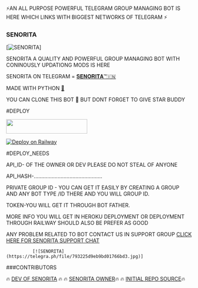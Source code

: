  ⚡️AN ALL PURPOSE POWERFUL TELEGRAM GROUP MANAGING BOT IS HERE WHICH LINKS WITH BIGGEST NETWORKS OF TELEGRAM ⚡️


### SENORITA
[![SENORITA](https://telegra.ph/file/8a65bbd1968902d7b16e4.jpg)]


SENORITA A QUALITY AND POWERFUL GROUP MANAGING BOT WITH CONINOUSLY UPDATIONG MODS IS HERE 

SENORITA ON TELEGRAM = [𝐒𝐄𝐍𝐎𝐑𝐈𝐓𝐀™🇮🇳](t.me/misssenoria_bot)

MADE WITH PYTHON [🐍](https://telegra.ph/file/ffdc755f87d70504bcccb.jpg)

YOU CAN CLONE THIS BOT 🥰 BUT DONT FORGET TO GIVE STAR BUDDY 

#DEPLOY

<p align="left"><a href="https://heroku.com/deploy?template=https://github.com/mlocoders/senorita"> <img src="https://img.shields.io/badge/Deploy%20To%20Heroku-orange?style=for-the-badge&logo=heroku" width="220" height="38.45"/></a></p>


[![Deploy on Railway](https://railway.app/button.svg)](https://railway.app/new/template?template=https%3A%2F%2Fgithub.com%2FArnabXD%2FTGVCBot&envs=API_ID%2CAPI_HASH%2CBOT_TOKEN%2CLOG_CHANNEL%2CSESSION%2CCODEC&optionalEnvs=CODEC&API_IDDesc=Get+API_ID+from+https%3A%2F%2Fmy.telegram.org%2Fapps.&API_HASHDesc=Get+API_HASH+from+https%3A%2F%2Fmy.telegram.org%2Fapps.&BOT_TOKENDesc=Bot+Token+from+%40BotFather&LOG_CHANNELDesc=LOG+Channel+ID+%28Make+sure+bot+and+VC+User+are+added+in+the+group%29&SESSIONDesc=GramJS%2FTelethon+Session+of+the+VC+User%22&CODECDesc=Custom+FFMPEG+Codec)



#DEPLOY_NEEDS

API_ID- OF THE OWNER OR DEV PLEASE DO NOT STEAL OF ANYONE

API_HASH-..............................................

PRIVATE GROUP ID - YOU CAN GET IT EASILY BY CREATING A GROUP AND ANY BOT TYPE /ID THERE AND YOU WILL GROUP ID. 

TOKEN-YOU WILL GET IT THROUGH BOT FATHER.

MORE INFO YOU WILL GET IN HEROKU DEPLOYMENT OR DEPLOYMENT THROUGH RAILWAY SHOULD ALSO BE PREFER AS GOOD 

ANY PROBLEM RELATED TO BOT CONTACT US IN SUPPORT GROUP   [CLICK HERE FOR SENORITA SUPPORT CHAT](https://t.me/SENORITA_UPDATES)




                                        




              [![SENORITA](https://telegra.ph/file/793225d9eb9bd01766bd3.jpg)]










###CONTRIBUTORS

🔥 [DEV OF SENORITA](https://t.me/your_handler) 🔥
🔥 [SENORITA OWNER](https://t.me/mbbs_lover)🔥
🔥 [INITIAL REPO SOURCE](https://t.me/Surv_ivor)🔥





